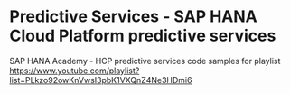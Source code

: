 Predictive Services - SAP HANA Cloud Platform predictive services
=================================================================

SAP HANA Academy - HCP predictive services code samples for playlist https://www.youtube.com/playlist?list=PLkzo92owKnVwsI3pbK1VXQnZ4Ne3HDmi6

